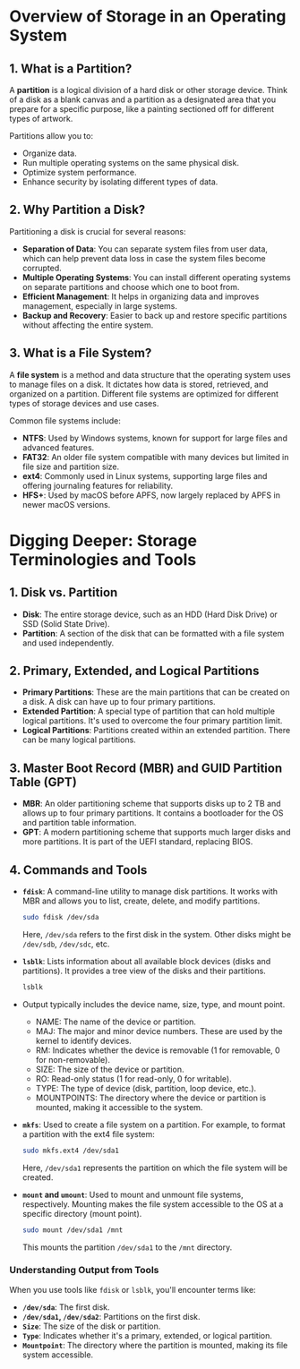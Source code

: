 # Overview of Storage in an Operating System

## 1. **What is a Partition?**
A **partition** is a logical division of a hard disk or other storage device. Think of a disk as a blank canvas and a partition as a designated area that you prepare for a specific purpose, like a painting sectioned off for different types of artwork. 

Partitions allow you to:
- Organize data.
- Run multiple operating systems on the same physical disk.
- Optimize system performance.
- Enhance security by isolating different types of data.

## 2. **Why Partition a Disk?**
Partitioning a disk is crucial for several reasons:
- **Separation of Data**: You can separate system files from user data, which can help prevent data loss in case the system files become corrupted.
- **Multiple Operating Systems**: You can install different operating systems on separate partitions and choose which one to boot from.
- **Efficient Management**: It helps in organizing data and improves management, especially in large systems.
- **Backup and Recovery**: Easier to back up and restore specific partitions without affecting the entire system.

## 3. **What is a File System?**
A **file system** is a method and data structure that the operating system uses to manage files on a disk. It dictates how data is stored, retrieved, and organized on a partition. Different file systems are optimized for different types of storage devices and use cases.

Common file systems include:
- **NTFS**: Used by Windows systems, known for support for large files and advanced features.
- **FAT32**: An older file system compatible with many devices but limited in file size and partition size.
- **ext4**: Commonly used in Linux systems, supporting large files and offering journaling features for reliability.
- **HFS+**: Used by macOS before APFS, now largely replaced by APFS in newer macOS versions.

# Digging Deeper: Storage Terminologies and Tools

## 1. **Disk vs. Partition**
- **Disk**: The entire storage device, such as an HDD (Hard Disk Drive) or SSD (Solid State Drive).
- **Partition**: A section of the disk that can be formatted with a file system and used independently.

## 2. **Primary, Extended, and Logical Partitions**
- **Primary Partitions**: These are the main partitions that can be created on a disk. A disk can have up to four primary partitions.
- **Extended Partition**: A special type of partition that can hold multiple logical partitions. It's used to overcome the four primary partition limit.
- **Logical Partitions**: Partitions created within an extended partition. There can be many logical partitions.

## 3. **Master Boot Record (MBR) and GUID Partition Table (GPT)**
- **MBR**: An older partitioning scheme that supports disks up to 2 TB and allows up to four primary partitions. It contains a bootloader for the OS and partition table information.
- **GPT**: A modern partitioning scheme that supports much larger disks and more partitions. It is part of the UEFI standard, replacing BIOS.

## 4. **Commands and Tools**

- **`fdisk`**: A command-line utility to manage disk partitions. It works with MBR and allows you to list, create, delete, and modify partitions.

  ```sh
  sudo fdisk /dev/sda
  ```

  Here, `/dev/sda` refers to the first disk in the system. Other disks might be `/dev/sdb`, `/dev/sdc`, etc.

- **`lsblk`**: Lists information about all available block devices (disks and partitions). It provides a tree view of the disks and their partitions.

  ```sh
  lsblk
  ```

- Output typically includes the device name, size, type, and mount point.

    * NAME: The name of the device or partition.
    * MAJ: The major and minor device numbers. These are used by the kernel to identify devices.
    * RM: Indicates whether the device is removable (1 for removable, 0 for non-removable).
    * SIZE: The size of the device or partition.
    * RO: Read-only status (1 for read-only, 0 for writable).
    * TYPE: The type of device (disk, partition, loop device, etc.).
    * MOUNTPOINTS: The directory where the device or partition is mounted, making it accessible to the system.

- **`mkfs`**: Used to create a file system on a partition. For example, to format a partition with the ext4 file system:

  ```sh
  sudo mkfs.ext4 /dev/sda1
  ```

  Here, `/dev/sda1` represents the partition on which the file system will be created.

- **`mount` and `umount`**: Used to mount and unmount file systems, respectively. Mounting makes the file system accessible to the OS at a specific directory (mount point).

  ```sh
  sudo mount /dev/sda1 /mnt
  ```

  This mounts the partition `/dev/sda1` to the `/mnt` directory.

### Understanding Output from Tools
When you use tools like `fdisk` or `lsblk`, you'll encounter terms like:

- **`/dev/sda`**: The first disk.
- **`/dev/sda1`, `/dev/sda2`**: Partitions on the first disk.
- **`Size`**: The size of the disk or partition.
- **`Type`**: Indicates whether it's a primary, extended, or logical partition.
- **`Mountpoint`**: The directory where the partition is mounted, making its file system accessible.
